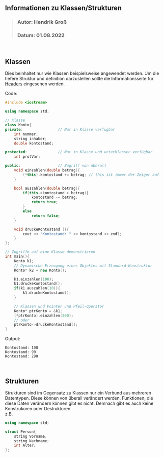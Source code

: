 ## Informationen zu Klassen/Strukturen
>### Autor: Hendrik Groß
>### Datum: 01.08.2022
<br>

## Klassen
Dies beinhaltet nur wie Klassen beispielsweise angewendet werden. Um die tiefere Struktur und definition darzustellen sollte die Informationsseite für [Headers](/Informationen/Headers.md) eingesehen werden.
<br>

Code:
```cpp
#include <iostream>

using namespace std;

// Klasse
class Konto{
private:                // Nur in Klasse verfügbar
    int nummer;
    string inhaber;
    double kontostand;

protected:              // Nur in Klasse und unterklassen verfügbar
    int protVar;

public:                 // Zugriff von überall
    void einzahlen(double betrag){
        (*this).kontostand += betrag; // this ist immer der Zeiger auf das eigene Objekt
    }

    bool auszahlen(double betrag){
        if(this->kontostand > betrag){
            kontostand -= betrag;
            return true;
        }
        else
            return false;
    }

    void druckeKontostand (){
        cout << "Kontostand: " << kontostand << endl;
    }
};

// Zugriffe auf eine Klasse demonstrieren
int main(){
    Konto k1;
    // Dynamische Erzeugung eines Objektes mit Standard-Konstruktor
    Konto* k2 = new Konto(); 

    k1.einzahlen(100);
    k1.druckeKontostand();
    if(k1.auszahlen(10)){
        k1.druckeKontostand();
    }

    // Klassen und Pointer und Pfeil-Operator
    Konto* ptrKonto = &k1;
    (*ptrKonto).einzahlen(200); 
    // oder
    ptrKonto->druckeKontostand();
}
```

Output:
```
Kontostand: 100
Kontostand: 90
Kontostand: 290
```
<br>

## Strukturen
Strukturen sind im Gegensatz zu Klassen nur ein Verbund aus mehreren Datentypen. Diese können von überall verändert werden. Funktionen, die diese Daten verändern können gibt es nicht. Demnach gibt es auch keine Konstrukoren oder Destruktoren. 
<br>
z.B.
```cpp
using namespace std;

struct Person{
    string Vorname;
    string Nachname;
    int Alter;
};
```